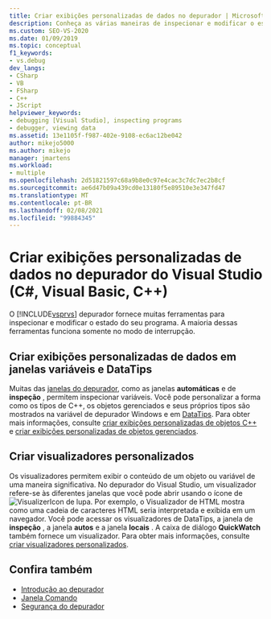 ```yaml
---
title: Criar exibições personalizadas de dados no depurador | Microsoft Docs
description: Conheça as várias maneiras de inspecionar e modificar o estado do programa no depurador do Visual Studio. Isso inclui as janelas automáticas e de inspeção, DataTips e visualizadores.
ms.custom: SEO-VS-2020
ms.date: 01/09/2019
ms.topic: conceptual
f1_keywords:
- vs.debug
dev_langs:
- CSharp
- VB
- FSharp
- C++
- JScript
helpviewer_keywords:
- debugging [Visual Studio], inspecting programs
- debugger, viewing data
ms.assetid: 13e1105f-f987-402e-9108-ec6ac12be042
author: mikejo5000
ms.author: mikejo
manager: jmartens
ms.workload:
- multiple
ms.openlocfilehash: 2d51821597c68a9b8e0c97e4cac3c7dc7ec2b8cf
ms.sourcegitcommit: ae6d47b09a439cd0e13180f5e89510e3e347fd47
ms.translationtype: MT
ms.contentlocale: pt-BR
ms.lasthandoff: 02/08/2021
ms.locfileid: "99884345"
---
```

# <a name="create-custom-views-of-data-in-the-visual-studio-debugger-c-visual-basic-c"></a>Criar exibições personalizadas de dados no depurador do Visual Studio (C#, Visual Basic, C++)

O [!INCLUDE[vsprvs](../code-quality/includes/vsprvs_md.md)] depurador fornece muitas ferramentas para inspecionar e modificar o estado do seu programa. A maioria dessas ferramentas funciona somente no modo de interrupção.

## <a name="create-custom-views-of-data-in-variable-windows-and-datatips"></a>Criar exibições personalizadas de dados em janelas variáveis e DataTips

 Muitas das [janelas do depurador](../debugger/debugger-windows.md), como as janelas **automáticas** e de **inspeção** , permitem inspecionar variáveis. Você pode personalizar a forma como os tipos de C++, os objetos gerenciados e seus próprios tipos são mostrados na variável de depurador Windows e em [DataTips](../debugger/view-data-values-in-data-tips-in-the-code-editor.md). Para obter mais informações, consulte [criar exibições personalizadas de objetos C++](../debugger/create-custom-views-of-native-objects.md) e [criar exibições personalizadas de objetos gerenciados](../debugger/create-custom-views-of-managed-objects.md).

## <a name="create-custom-visualizers"></a>Criar visualizadores personalizados

 Os visualizadores permitem exibir o conteúdo de um objeto ou variável de uma maneira significativa. No depurador do Visual Studio, um visualizador refere-se às diferentes janelas que você pode abrir usando o ícone de ![VisualizerIcon](../debugger/media/dbg-tips-visualizer-icon.png "Ícone do Visualizador") de lupa. Por exemplo, o Visualizador de HTML mostra como uma cadeia de caracteres HTML seria interpretada e exibida em um navegador. Você pode acessar os visualizadores de DataTips, a janela de **inspeção** , a janela **autos** e a janela **locais** . A caixa de diálogo **QuickWatch** também fornece um visualizador. Para obter mais informações, consulte [criar visualizadores personalizados](../debugger/create-custom-visualizers-of-data.md).

## <a name="see-also"></a>Confira também

- [Introdução ao depurador](../debugger/debugger-feature-tour.md)
- [Janela Comando](../ide/reference/command-window.md)
- [Segurança do depurador](../debugger/debugger-security.md)
